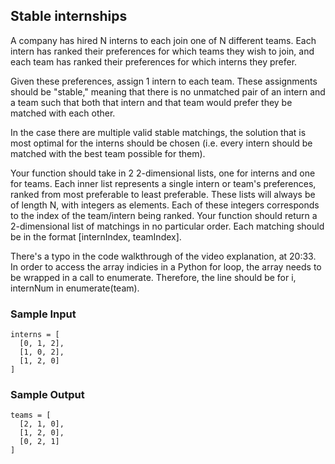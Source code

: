 
## Stable internships

A company has hired N interns to each join one of N different teams. Each
intern has ranked their preferences for which teams they wish to join, and
each team has ranked their preferences for which interns they prefer.

Given these preferences, assign 1 intern to each team. These assignments
should be "stable," meaning that there is no unmatched pair of an intern and a
team such that both that intern and that team would prefer they be matched
with each other.

In the case there are multiple valid stable matchings, the solution that is
most optimal for the interns should be chosen (i.e. every intern should be
matched with the best team possible for them).

Your function should take in 2 2-dimensional lists, one for interns and
one for teams. Each inner list represents a single intern or team's preferences,
ranked from most preferable to least preferable. These lists will always be
of length N, with integers as elements. Each of these integers corresponds
to the index of the team/intern being ranked. Your function should return a
2-dimensional list of matchings in no particular order. Each matching should
be in the format [internIndex, teamIndex].

There's a typo in the code walkthrough of the video explanation, at 20:33. 
In order to access the array indicies in a Python for loop, the array needs
to be wrapped in a call to enumerate. Therefore, the line should be
for i, internNum in enumerate(team).

### Sample Input
```
interns = [
  [0, 1, 2],
  [1, 0, 2],
  [1, 2, 0]
]
```

### Sample Output
```
teams = [
  [2, 1, 0],
  [1, 2, 0],
  [0, 2, 1]
]
```
